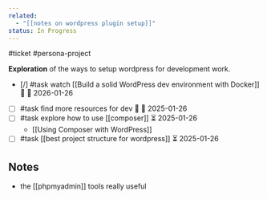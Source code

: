 ```yaml
---
related:
  - "[[notes on wordpress plugin setup]]"
status: In Progress
---
```

#ticket #persona-project 

**Exploration** of the ways to setup wordpress for development work.

- [/] #task watch [[Build a solid WordPress dev environment with Docker]] 🔼 📅 2026-01-26
- [ ] #task find more resources for dev 🔼 📅 2025-01-26
- [ ] #task explore how to use [[composer]] ⏳ 2025-01-26
	- [[Using Composer with WordPress]]
- [ ] #task [[best project structure for wordpress]] ⏳ 2025-01-26

## Notes
- the [[phpmyadmin]] tools really useful
